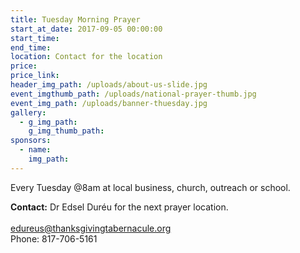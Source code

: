 ```yaml
---
title: Tuesday Morning Prayer
start_at_date: 2017-09-05 00:00:00
start_time:
end_time:
location: Contact for the location
price:
price_link:
header_img_path: /uploads/about-us-slide.jpg
event_imgthumb_path: /uploads/national-prayer-thumb.jpg
event_img_path: /uploads/banner-thuesday.jpg
gallery:
  - g_img_path:
    g_img_thumb_path:
sponsors:
  - name:
    img_path:
---
```



Every Tuesday @8am at local business, church, outreach or school.

**Contact:** Dr Edsel Duréu for the next prayer location.
<br>
<br>[edureus@thanksgivingtabernacule.org](javascript:void(location.href='mailto:'+String.fromCharCode(101,100,117,114,101,117,115,64,116,104,97,110,107,115,103,105,118,105,110,103,116,97,98,101,114,110,97,99,117,108,101,46,111,114,103)))
<br>Phone: 817-706-5161